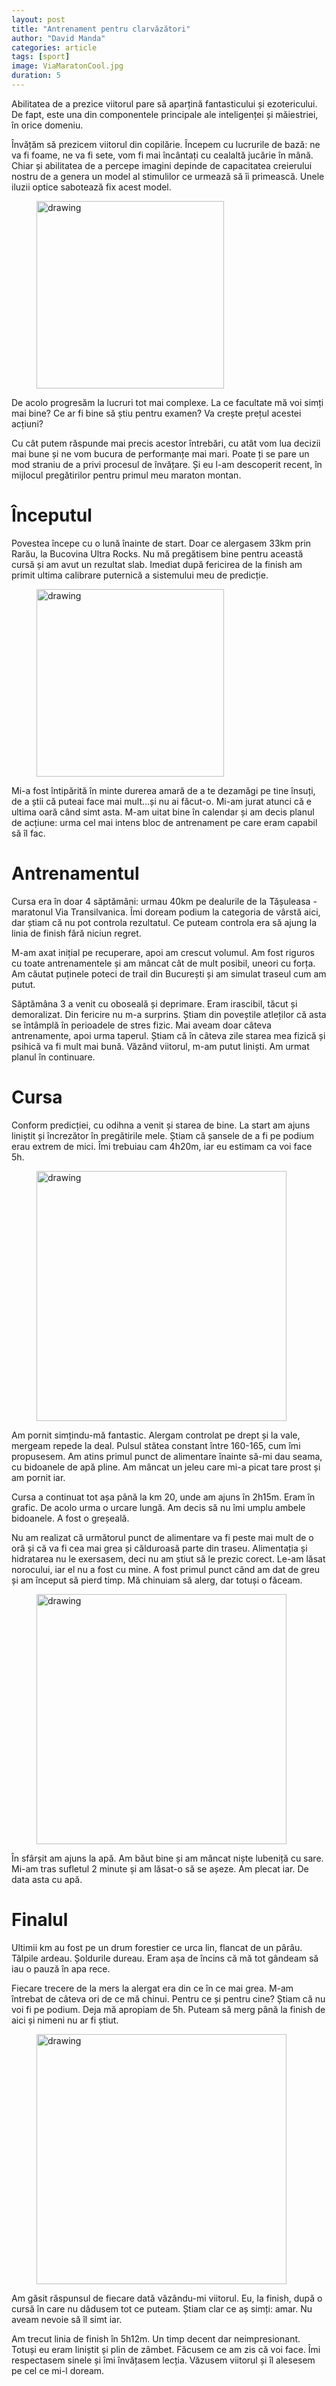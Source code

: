 ```yaml
---
layout: post
title: "Antrenament pentru clarvăzători"
author: "David Manda"
categories: article
tags: [sport]
image: ViaMaratonCool.jpg
duration: 5
---
```


Abilitatea de a prezice viitorul pare să aparțină fantasticului și ezotericului. De fapt, este una din componentele principale ale inteligenței și măiestriei, în orice domeniu.

Învățăm să prezicem viitorul din copilărie. Începem cu lucrurile de bază: ne va fi foame, ne va fi sete, vom fi mai încântați cu cealaltă jucărie în mână. Chiar și abilitatea de a percepe imagini depinde de capacitatea creierului nostru de a genera un model al stimulilor ce urmează să îi primească. Unele iluzii optice sabotează fix acest model.

<figure>
  <img src="/assets/img/donut-room_full_990.jpg" alt="drawing" height=300/>
</figure>

De acolo progresăm la lucruri tot mai complexe. La ce facultate mă voi simți mai bine? Ce ar fi bine să știu pentru examen? Va crește prețul acestei acțiuni?

Cu cât putem răspunde mai precis acestor întrebări, cu atât vom lua decizii mai bune și ne vom bucura de performanțe mai mari. Poate ți se pare un mod straniu de a privi procesul de învățare. Și eu l-am descoperit recent, în mijlocul pregătirilor pentru primul meu maraton montan.

# Începutul

Povestea începe cu o lună înainte de start. Doar ce alergasem 33km prin Rarău, la Bucovina Ultra Rocks. Nu mă pregătisem bine pentru această cursă și am avut un rezultat slab. Imediat după fericirea de la finish am primit ultima calibrare puternică a sistemului meu de predicție.

<figure>
  <img src="/assets/img/BUR finish.jpg" alt="drawing" height=300/>
</figure>

Mi-a fost întipărită în minte durerea amară de a te dezamăgi pe tine însuți, de a știi că puteai face mai mult…și nu ai făcut-o. Mi-am jurat atunci că e ultima oară când simt asta. M-am uitat bine în calendar și am decis planul de acțiune: urma cel mai intens bloc de antrenament pe care eram capabil să îl fac.

# Antrenamentul

Cursa era în doar 4 săptămâni: urmau 40km pe dealurile de la Tășuleasa - maratonul Via Transilvanica. Îmi doream podium la categoria de vârstă aici, dar știam că nu pot controla rezultatul. Ce puteam controla era să ajung la linia de finish fără niciun regret.

M-am axat inițial pe recuperare, apoi am crescut volumul. Am fost riguros cu toate antrenamentele și am mâncat cât de mult posibil, uneori cu forța. Am căutat puținele poteci de trail din București și am simulat traseul cum am putut.

Săptămâna 3 a venit cu oboseală și deprimare. Eram irascibil, tăcut și demoralizat. Din fericire nu m-a surprins. Știam din poveștile atleților că asta se întâmplă în perioadele de stres fizic. Mai aveam doar câteva antrenamente, apoi urma taperul. Știam că în câteva zile starea mea fizică și psihică va fi mult mai bună. Văzând viitorul, m-am putut liniști. Am urmat planul în continuare.

# Cursa

Conform predicției, cu odihna a venit și starea de bine. La start am ajuns liniștit și încrezător în pregătirile mele. Știam că șansele de a fi pe podium erau extrem de mici. Îmi trebuiau cam 4h20m, iar eu estimam ca voi face 5h.

<figure>
  <img src="/assets/img/ViaMaratonCool.jpg" alt="drawing" height=400/>
</figure>

Am pornit simțindu-mă fantastic. Alergam controlat pe drept și la vale, mergeam repede la deal. Pulsul stătea constant între 160-165, cum îmi propusesem. Am atins primul punct de alimentare înainte să-mi dau seama, cu bidoanele de apă pline. Am mâncat un jeleu care mi-a picat tare prost și am pornit iar.

Cursa a continuat tot așa până la km 20, unde am ajuns în 2h15m. Eram în grafic. De acolo urma o urcare lungă. Am decis să nu îmi umplu ambele bidoanele. A fost o greșeală.

Nu am realizat că următorul punct de alimentare va fi peste mai mult de o oră și că va fi cea mai grea și călduroasă parte din traseu. Alimentația și hidratarea nu le exersasem, deci nu am știut să le prezic corect. Le-am lăsat norocului, iar el nu a fost cu mine. A fost primul punct când am dat de greu și am început să pierd timp. Mă chinuiam să alerg, dar totuși o făceam.

<figure>
  <img src="/assets/img/ViaMaratonPajiste.jpg" alt="drawing" height=400/>
</figure>

În sfârșit am ajuns la apă. Am băut bine și am mâncat niște lubeniță cu sare. Mi-am tras sufletul 2 minute și am lăsat-o să se așeze. Am plecat iar. De data asta cu apă.

# Finalul

Ultimii km au fost pe un drum forestier ce urca lin, flancat de un pârâu. Tălpile ardeau. Șoldurile dureau. Eram așa de încins că mă tot gândeam să iau o pauză în apa rece.

Fiecare trecere de la mers la alergat era din ce în ce mai grea. M-am întrebat de câteva ori de ce mă chinui. Pentru ce și pentru cine? Știam că nu voi fi pe podium. Deja mă apropiam de 5h. Puteam să merg până la finish de aici și nimeni nu ar fi știut.

<figure>
  <img src="/assets/img/ViaMaratonRunning.jpg" alt="drawing" height=400/>
</figure>

Am găsit răspunsul de fiecare dată văzându-mi viitorul. Eu, la finish, după o cursă în care nu dădusem tot ce puteam. Știam clar ce aș simți: amar. Nu aveam nevoie să îl simt iar.

Am trecut linia de finish în 5h12m. Un timp decent dar neimpresionant. Totuși eu eram liniștit și plin de zâmbet. Făcusem ce am zis că voi face. Îmi respectasem sinele și îmi învățasem lecția. Văzusem viitorul și îl alesesem pe cel ce mi-l doream.
